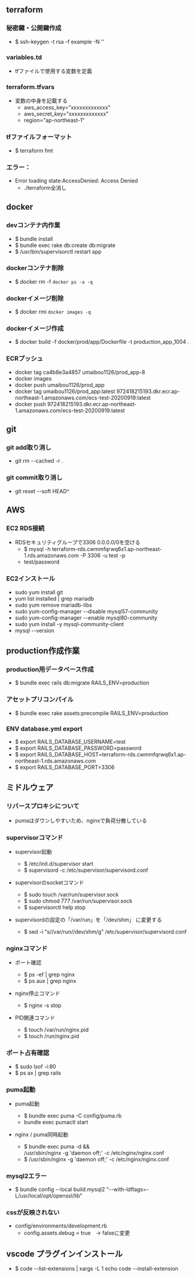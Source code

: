 ## terraform

### 秘密鍵・公開鍵作成
 - $ ssh-keygen -t rsa -f example -N ''

### variables.td
  - tfファイルで使用する変数を定義

### terraform.tfvars
  - 変数の中身を記載する
    - aws_access_key="xxxxxxxxxxxxx"
    - aws_secret_key="xxxxxxxxxxxxx"
    - region="ap-northeast-1"

### tfファイルフォーマット
  - $ terraform fmt

### エラー：
  - Error loading state:AccessDenied: Access Denied
    - ./terraform全消し

## docker

### devコンテナ内作業
  - $ bundle install
  - $ bundle exec rake db:create db:migrate
  - $ /usr/bin/supervisorctl restart app


### dockerコンテナ削除
  - $ docker rm -f `docker ps -a -q`

### dockerイメージ削除
  - $ docker rmi `docker images -q`
### dockerイメージ作成
  - $ docker build -f docker/prod/app/Dockerfile -t production_app_1004 .

### ECRプッシュ
  - docker tag ca4b8e3a4857 umaibou1126/prod_app-8
  - docker images
  - docker push umaibou1126/prod_app
  - docker tag umaibou1126/prod_app:latest 972418215193.dkr.ecr.ap-northeast-1.amazonaws.com/ecs-test-20200919:latest
  - docker push 972418215193.dkr.ecr.ap-northeast-1.amazonaws.com/ecs-test-20200919:latest


## git

### git add取り消し
  - git rm --cached -r .

### git commit取り消し
  - git reset --soft HEAD^

## AWS

### EC2 RDS接続
  - RDSセキュリティグループで3306 0.0.0.0/0を空ける
    - $ mysql -h terraform-rds.cwmmfqrwq6x1.ap-northeast-1.rds.amazonaws.com -P 3306 -u test -p
    - test/password

### EC2インストール
  - sudo yum install git
  - yum list installed | grep mariadb
  - sudo yum remove mariadb-libs
  - sudo yum-config-manager --disable mysql57-community
  - sudo yum-config-manager --enable mysql80-community
  - sudo yum install -y mysql-community-client
  - mysql --version


## production作成作業
### production用データベース作成
  - $ bundle exec rails db:migrate RAILS_ENV=production


### アセットプリコンパイル
  - $ bundle exec rake assets:precompile RAILS_ENV=production

### ENV database.yml export
  - $ export RAILS_DATABASE_USERNAME=test
  - $ export RAILS_DATABASE_PASSWORD=password
  - $ export RAILS_DATABASE_HOST=terraform-rds.cwmmfqrwq6x1.ap-northeast-1.rds.amazonaws.com
  - $ export RAILS_DATABASE_PORT=3306


## ミドルウェア

### リバースプロキシについて
 - pumaはダウンしやすいため、nginxで負荷分散している

### supervisorコマンド
  - supervisor起動
    - $ /etc/init.d/supervisor start
    - $ supervisord -c /etc/supervisor/supervisord.conf

  - supervisorのsocketコマンド
    - $ sudo touch /var/run/supervisor.sock
    - $ sudo chmod 777 /var/run/supervisor.sock
    - $ supervisorctl help stop

  - supervisordの設定の「/var/run」を「/dev/shm」 に変更する
    - $ sed -i "s/\/var\/run/\/dev\/shm/g" /etc/supervisor/supervisord.conf

### nginxコマンド
  - ポート確認
    - $ ps -ef | grep nginx
    - $ ps aux | grep nginx

  - nginx停止コマンド
    - $ nginx -s stop

  - PID関連コマンド
    - $ touch /var/run/nginx.pid
    - $ touch /run/nginx.pid


 ### ポート占有確認
  - $ sudo lsof -i:80
  - $ ps ax | grep rails


### puma起動
  - puma起動
    - $ bundle exec puma -C config/puma.rb
    - bundle exec pumactl start

  - nginx / puma同時起動
    - $ bundle exec puma -d && \
    /usr/sbin/nginx -g 'daemon off;' -c /etc/nginx/nginx.conf
    - $ /usr/sbin/nginx -g 'daemon off;' -c /etc/nginx/nginx.conf

### mysql2エラー
  - $ bundle config --local build.mysql2 "--with-ldflags=-L/usr/local/opt/openssl/lib"

### cssが反映されない
 - config/environments/development.rb
   - config.assets.debug = true　→ falseに変更


## vscode プラグインインストール
  - $ code --list-extensions | xargs -L 1 echo code --install-extension
